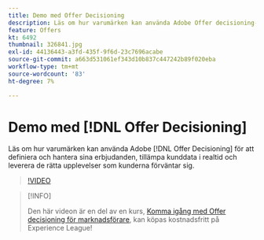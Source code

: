 ```yaml
---
title: Demo med Offer Decisioning
description: Läs om hur varumärken kan använda Adobe Offer decisioning-tjänst för att definiera och hantera sina erbjudanden, tillämpa kunddata i realtid och leverera de rätta upplevelser som kunderna förväntar sig.
feature: Offers
kt: 6492
thumbnail: 326841.jpg
exl-id: 44136443-a3fd-435f-9f6d-23c7696acabe
source-git-commit: a663d531061ef343d10b837c447242b89f020eba
workflow-type: tm+mt
source-wordcount: '83'
ht-degree: 7%

---
```


# Demo med [!DNL Offer Decisioning]

Läs om hur varumärken kan använda Adobe [!DNL Offer Decisioning] för att definiera och hantera sina erbjudanden, tillämpa kunddata i realtid och leverera de rätta upplevelser som kunderna förväntar sig.

>[!VIDEO](https://video.tv.adobe.com/v/326841?quality=12&learn=on)

>[!INFO]
>
> Den här videon är en del av en kurs, [Komma igång med Offer decisioning för marknadsförare](https://experienceleague.adobe.com/?recommended=ExperiencePlatform-U-1-2020.1.offerdecisioning), kan köpas kostnadsfritt på Experience League!
